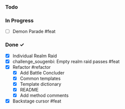 ### Todo

### In Progress

- [ ] Demon Parade #feat

### Done ✓

- [x] Individual Realm Raid
- [x] challenge_sougenbi: Empty realm raid passes #feat
- [x] Refactor #refactor
    - [x] Add Battle Concluder
    - [x] Common templates
    - [x] Template dictionary
    - [x] README
    - [x] Add method comments
- [x] Backstage cursor #feat